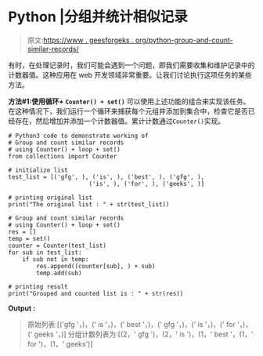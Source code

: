 # Python |分组并统计相似记录

> 原文:[https://www . geesforgeks . org/python-group-and-count-similar-records/](https://www.geeksforgeeks.org/python-group-and-count-similar-records/)

有时，在处理记录时，我们可能会遇到一个问题，即我们需要收集和维护记录中的计数器值。这种应用在 web 开发领域非常重要。让我们讨论执行这项任务的某些方法。

**方法#1:使用循环+ `Counter() + set()`**
可以使用上述功能的组合来实现该任务。在这种情况下，我们运行一个循环来捕获每个元组并添加到集合中，检查它是否已经存在，然后增加并添加一个计数器值。累计计数通过`Counter()`实现。

```
# Python3 code to demonstrate working of
# Group and count similar records
# using Counter() + loop + set()
from collections import Counter

# initialize list
test_list = [('gfg', ), ('is', ), ('best', ), ('gfg', ),
                       ('is', ), ('for', ), ('geeks', )]

# printing original list
print("The original list : " + str(test_list))

# Group and count similar records
# using Counter() + loop + set()
res = []
temp = set()
counter = Counter(test_list)
for sub in test_list:
    if sub not in temp:
        res.append((counter[sub], ) + sub)
        temp.add(sub)

# printing result
print("Grouped and counted list is : " + str(res))
```

**Output :**

> 原始列表:[('gfg '，)，(' is '，)，(' best '，)，(' gfg '，)，(' is '，)，(' for '，)，(' geeks '，)]
> 分组计数列表为:[(2，' gfg ')，(2，' is ')，(1，' best '，(1，' for ')，(1，' geeks')]
